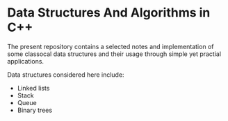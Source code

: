 # Data Structures And Algorithms in C++
The present repository contains a selected notes and implementation of some classocal data
structures and their usage through simple yet practial applications.

Data structures considered here include:

- Linked lists
- Stack
- Queue
- Binary trees
